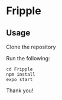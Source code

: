 # Fripple

## Usage
Clone the repository

Run the following:

```
cd Fripple
npm install
expo start
```

Thank you!
